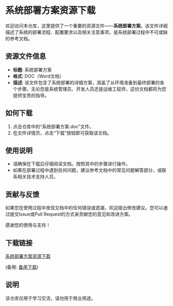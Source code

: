 # 系统部署方案资源下载

欢迎访问本仓库，这里提供了一个重要的资源文件——**系统部署方案**。该文件详细描述了系统的部署流程、配置要求以及相关注意事项，是系统部署过程中不可或缺的参考文档。

## 资源文件信息

- **标题**: 系统部署方案
- **格式**: DOC（Word文档）
- **描述**: 该文件包含了系统部署的详细方案，涵盖了从环境准备到最终部署的各个步骤。无论您是系统管理员、开发人员还是运维工程师，这份文档都将为您提供宝贵的指导。

## 如何下载

1. 点击仓库中的“系统部署方案.doc”文件。
2. 在文件详情页，点击“下载”按钮即可获取该文档。

## 使用说明

- 请确保在下载后仔细阅读文档，按照其中的步骤进行操作。
- 如果在部署过程中遇到任何问题，建议参考文档中的常见问题解答部分，或联系相关技术支持人员。

## 贡献与反馈

如果您在使用过程中发现文档中的任何错误或遗漏，欢迎提出修改建议。您可以通过提交Issue或Pull Request的方式来贡献您的意见和改进方案。

感谢您的使用与支持！

## 下载链接
[系统部署方案资源下载](https://pan.quark.cn/s/6601253bd02d) 

(备用: [备用下载](https://pan.baidu.com/s/1s_J5TagwfkOZs2qpXSIjjA?pwd=1234))

## 说明

该仓库仅用于学习交流，请勿用于商业用途。
